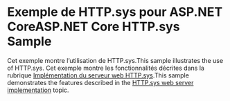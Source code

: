 # <a name="aspnet-core-httpsys-sample"></a><span data-ttu-id="ffa19-101">Exemple de HTTP.sys pour ASP.NET Core</span><span class="sxs-lookup"><span data-stu-id="ffa19-101">ASP.NET Core HTTP.sys Sample</span></span>

<span data-ttu-id="ffa19-102">Cet exemple montre l’utilisation de HTTP.sys.</span><span class="sxs-lookup"><span data-stu-id="ffa19-102">This sample illustrates the use of HTTP.sys.</span></span> <span data-ttu-id="ffa19-103">Cet exemple montre les fonctionnalités décrites dans la rubrique [Implémentation du serveur web HTTP.sys](https://docs.microsoft.com/aspnet/core/fundamentals/servers/httpsys).</span><span class="sxs-lookup"><span data-stu-id="ffa19-103">This sample demonstrates the features described in the [HTTP.sys web server implementation](https://docs.microsoft.com/aspnet/core/fundamentals/servers/httpsys) topic.</span></span>
